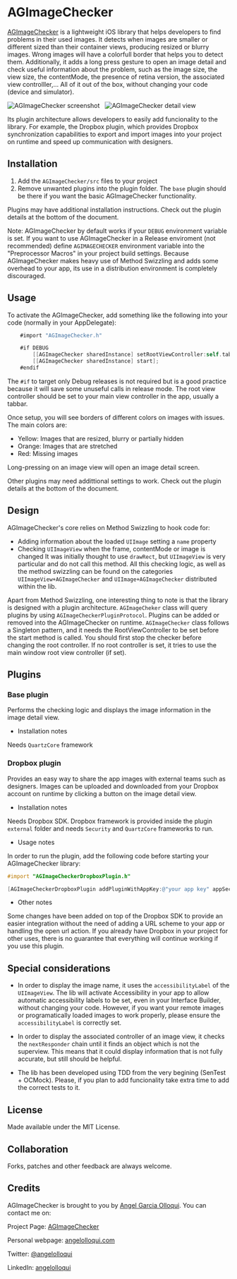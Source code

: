 AGImageChecker
==============


[AGImageChecker](https://github.com/angelolloqui/AGImageChecker) is a lightweight iOS library that helps developers to find problems in their used images. It detects when images are smaller or different sized than their container views, producing resized or blurry images. Wrong images will have a colorfull border that helps you to detect them. Additionally, it adds a long press gesture to open an image detail and check useful information about the problem, such as the image size, the view size, the contentMode, the presence of retina version, the associated view controlller,… All of it out of the box, without changing your code (device and simulator).

![AGImageChecker screenshot](http://angelolloqui.com/images/projects/AGImageChecker_Screenshot1.png)
&nbsp; ![AGImageChecker detail view](http://angelolloqui.com/images/projects/AGImageChecker_Detail2.png)

Its plugin architecture allows developers to easily add funcionality to the library. For example, the Dropbox plugin, which provides Dropbox synchronization capabilities to export and import images into your project on runtime and speed up communication with designers. 


Installation
------------

1. Add the `AGImageChecker/src` files to your project
2. Remove unwanted plugins into the plugin folder. The `base` plugin should be there if you want the basic AGImageChecker functionality.

Plugins may have additional installation instructions. Check out the plugin details at the bottom of the document.

Note: AGImageChecker by default works if your `DEBUG` environment variable is set. If you want to use AGImageChecker in a Release enviroment (not recommended) define `AGIMAGECHECKER` environment variable into the "Preprocessor Macros" in your project build settings. Because AGImageChecker makes heavy use of Method Swizzling and adds some overhead to your app, its use in a distribution environment is completely discouraged. 


Usage
-----

To activate the AGImageChecker, add something like the following into your code (normally in your AppDelegate):

``` objective-c    
    #import "AGImageChecker.h"
```

``` objective-c    
	#if DEBUG
    	[[AGImageChecker sharedInstance] setRootViewController:self.tabRootController];
	    [[AGImageChecker sharedInstance] start];
	#endif
```

The `#if` to target only Debug releases is not required but is a good practice because it will save some unuseful calls in release mode. The root view controller should be set to your main view controller in the app, usually a tabbar.

Once setup, you will see borders of different colors on images with issues. The main colors are:

* Yellow: Images that are resized, blurry or partially hidden
* Orange: Images that are stretched
* Red: Missing images

Long-pressing on an image view will open an image detail screen.

Other plugins may need addittional settings to work. Check out the plugin details at the bottom of the document.


Design
------

AGImageChecker's core relies on Method Swizzling to hook code for:
- Adding information about the loaded `UIImage` setting a `name` property 
- Checking `UIImageView` when the frame, contentMode or image is changed
It was initially thought to use `drawRect`, but `UIImageView` is very particular and do not call this method. All this checking logic, as well as the method swizzling can be found on the categories `UIImageView+AGImageChecker` and `UIImage+AGImageChecker` distributed within the lib.

Apart from Method Swizzling, one interesting thing to note is that the library is designed with a plugin architecture. `AGImageCheker` class will query plugins by using `AGImageCheckerPluginProtocol`. Plugins can be added or removed into the AGImageChecker on runtime.
`AGImageChecker` class follows a Singleton pattern, and it needs the RootViewController to be set before the start method is called. You should first stop the checker before changing the root controller. If no root controller is set, it tries to use the main window root view controller (if set).


Plugins
-------

### Base plugin


Performs the checking logic and displays the image information in the image detail view. 

- Installation notes

Needs `QuartzCore` framework


### Dropbox plugin


Provides an easy way to share the app images with external teams such as designers. Images can be uploaded and downloaded from your Dropbox account on runtime by clicking a button on the image detail view.

- Installation notes

Needs Dropbox SDK. Dropbox framework is provided inside the plugin `external` folder and needs `Security` and `QuartzCore` frameworks to run.

- Usage notes

In order to run the plugin, add the following code before starting your AGImageChecker library:

``` objective-c    
#import "AGImageCheckerDropboxPlugin.h"
```

``` objective-c    
[AGImageCheckerDropboxPlugin addPluginWithAppKey:@"your app key" appSecret:@"your app secret"];
```

- Other notes

Some changes have been added on top of the Dropbox SDK to provide an easier integration without the need of adding a URL scheme to your app or handling the open url action. If you already have Dropbox in your project for other uses, there is no guarantee that everything will continue working if you use this plugin.


Special considerations
----------------------

* In order to display the image name, it uses the `accessibilityLabel` of the `UIImageView`. The lib will activate Accessibility in your app to allow automatic accessibility labels to be set, even in your Interface Builder, without changing your code. However, if you want your remote images or programatically loaded images to work properly, please ensure the `accessibilityLabel` is correctly set.

* In order to display the associated controller of an image view, it checks the `nextResponder` chain until it finds an object which is not the superview. This means that it could display information that is not fully accurate, but still should be helpful.

* The lib has been developed using TDD from the very begining (SenTest + OCMock). Please, if you plan to add funcionality take extra time to add the correct tests to it. 


License
-------

Made available under the MIT License.


Collaboration
-------------

Forks, patches and other feedback are always welcome.


Credits
-------

AGImageChecker is brought to you by [Angel Garcia Olloqui](http://angelolloqui.com). You can contact me on:

Project Page: [AGImageChecker](https://github.com/angelolloqui/AGImageChecker)

Personal webpage: [angelolloqui.com](http://angelolloqui.com)

Twitter: [@angelolloqui](http://twitter.com/angelolloqui)

LinkedIn: [angelolloqui](http://www.linkedin.com/in/angelolloqui)
